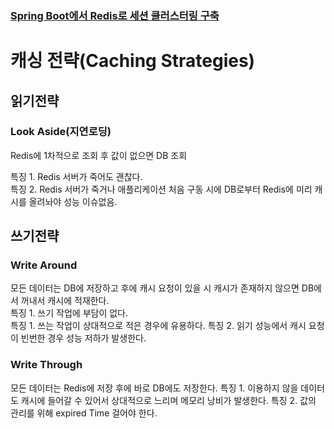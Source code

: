 ### [Spring Boot에서 Redis로 세션 클러스터링 구축](https://stir.tistory.com/256)


# 캐싱 전략(Caching Strategies)

## 읽기전략   
   
### Look Aside(지연로딩)   
   
Redis에 1차적으로 조회 후 값이 없으면 DB 조회   
   
특징 1. Redis 서버가 죽어도 괜찮다.   
특징 2. Redis 서버가 죽거나 애플리케이션 처음 구동 시에 DB로부터 Redis에 미리 캐시를 올려놔야 성능 이슈없음.   

## 쓰기전략

### Write Around
모든 데이터는 DB에 저장하고 후에 캐시 요청이 있을 시 캐시가 존재하지 않으면 DB에서 꺼내서 캐시에 적재한다.   
특징 1. 쓰기 작업에 부담이 없다.   
특징 1. 쓰는 작업이 상대적으로 적은 경우에 유용하다.
특징 2. 읽기 성능에서 캐시 요청이 빈번한 경우 성능 저하가 발생한다.

### Write Through

모든 데이터는 Redis에 저장 후에 바로 DB에도 저장한다.
특징 1. 이용하지 않을 데이터도 캐시에 들어갈 수 있어서 상대적으로 느리며 메모리 낭비가 발생한다.
특징 2. 값의 관리를 위해 expired Time 걸어야 한다.


